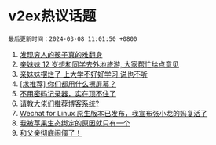 # v2ex热议话题

`最后更新时间：2024-03-08 11:01:50 +0800`

1. [发现穷人的孩子真的难翻身](https://www.v2ex.com/t/1021542)
1. [亲妹妹 12 岁想和同学去外地旅游, 大家帮忙给点意见](https://www.v2ex.com/t/1021473)
1. [亲妹妹摆烂了 上大学不好好学习 说也不听](https://www.v2ex.com/t/1021477)
1. [[求推荐] 你们都用什么擦屏幕？](https://www.v2ex.com/t/1021409)
1. [不用密码记录器，实在顶不住了](https://www.v2ex.com/t/1021658)
1. [请教大佬们推荐博客系统?](https://www.v2ex.com/t/1021421)
1. [Wechat for Linux 原生版本已发布，我宣布张小龙的妈复活了](https://www.v2ex.com/t/1021682)
1. [我被苹果生态绑定的原因就只有一个](https://www.v2ex.com/t/1021420)
1. [和父亲彻底闹僵了！](https://www.v2ex.com/t/1021656)


